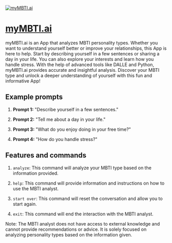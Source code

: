 [![myMBTI.ai](https://files.oaiusercontent.com/file-khzotwYVFjdgoZv4kB7IOWM8?se=2123-10-17T06%3A13%3A36Z&sp=r&sv=2021-08-06&sr=b&rscc=max-age%3D31536000%2C%20immutable&rscd=attachment%3B%20filename%3Dbce09cea-cfe0-4816-be92-26515a4cec5f.png&sig=%2BCHD%2B8X5wW7P99NeqDOtKGYcIS%2BIKX9NCr6%2Bk/krtkI%3D)](https://chat.openai.com/g/g-EcRYSKjMd-mymbti-ai)

# [myMBTI.ai](https://chat.openai.com/g/g-EcRYSKjMd-mymbti-ai)

myMBTI.ai is an App that analyzes MBTI personality types. Whether you want to understand yourself better or improve your relationships, this App is here to help. Start by describing yourself in a few sentences or sharing a day in your life. You can also explore your interests and learn how you handle stress. With the help of advanced tools like DALLE and Python, myMBTI.ai provides accurate and insightful analysis. Discover your MBTI type and unlock a deeper understanding of yourself with this fun and informative App!

## Example prompts

1. **Prompt 1:** "Describe yourself in a few sentences."

2. **Prompt 2:** "Tell me about a day in your life."

3. **Prompt 3:** "What do you enjoy doing in your free time?"

4. **Prompt 4:** "How do you handle stress?"

## Features and commands

1. `analyze`: This command will analyze your MBTI type based on the information provided.

2. `help`: This command will provide information and instructions on how to use the MBTI analyst.

3. `start over`: This command will reset the conversation and allow you to start again.

4. `exit`: This command will end the interaction with the MBTI analyst.

Note: The MBTI analyst does not have access to external knowledge and cannot provide recommendations or advice. It is solely focused on analyzing personality types based on the information given.